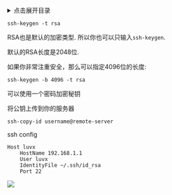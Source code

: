 <details>
<summary>点击展开目录</summary>
<!-- TOC -->


<!-- /TOC -->
</details>

`ssh-keygen -t rsa`

RSA也是默认的加密类型. 所以你也可以只输入`ssh-keygen`.

默认的RSA长度是2048位.

如果你非常注重安全，那么可以指定4096位的长度:

`ssh-keygen -b 4096 -t rsa`

可以使用一个密码加密秘钥

将公钥上传到你的服务器

`ssh-copy-id username@remote-server`

ssh config

```
Host luvx
    HostName 192.168.1.1
    User luvx
    IdentityFile ~/.ssh/id_rsa
    Port 22
```


[![](https://static.segmentfault.com/v-5b1df2a7/global/img/creativecommons-cc.svg)](https://creativecommons.org/licenses/by-nc-nd/4.0/)

